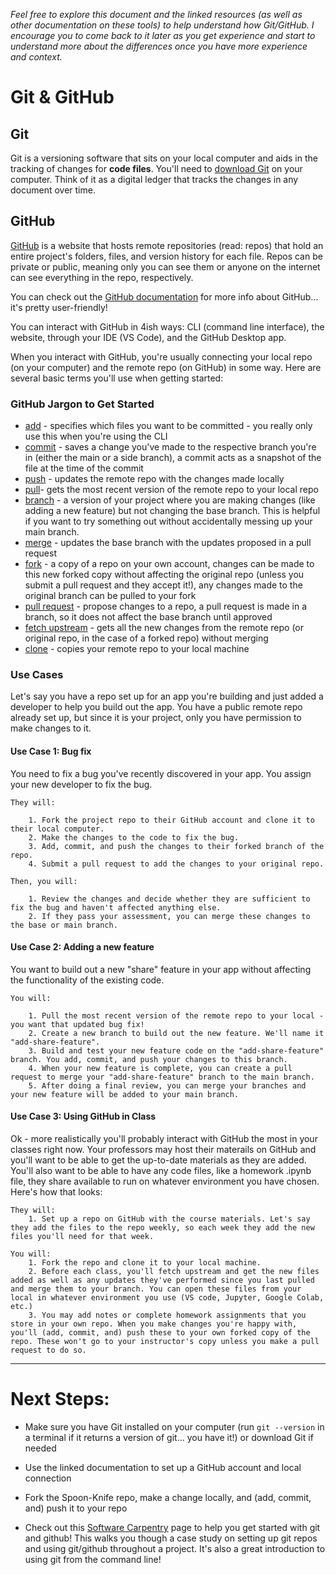 *Feel free to explore this document and the linked resources (as well as other documentation on these tools) to help understand how Git/GitHub. I encourage you to come back to it later as you get experience and start to understand more about the differences once you have more experience and context.*

# Git & GitHub

## Git
Git is a versioning software that sits on your local computer and aids in the tracking of changes for **code files**. You'll need to [download Git] on your computer. Think of it as a digital ledger that tracks the changes in any document over time. 

## GitHub
[GitHub] is a website that hosts remote repositories (read: repos) that hold an entire project's folders, files, and version history for each file. Repos can be private or public, meaning only you can see them or anyone on the internet can see everything in the repo, respectively. 

You can check out the [GitHub documentation] for more info about GitHub... it's pretty user-friendly!

You can interact with GitHub in 4ish ways: CLI (command line interface), the website, through your IDE (VS Code), and the GitHub Desktop app. 

When you interact with GitHub, you're usually connecting your local repo (on your computer) and the remote repo (on GitHub) in some way. Here are several basic terms you'll use when getting started:

### GitHub Jargon to Get Started
- [add] - specifies which files you want to be committed - you really only use this when you're using the CLI
- [commit] - saves a change you've made to the respective branch you're in (either the main or a side branch), a commit acts as a snapshot of the file at the time of the commit
- [push] - updates the remote repo with the changes made locally
- [pull]- gets the most recent version of the remote repo to your local repo
- [branch] - a version of your project where you are making changes (like adding a new feature) but not changing the base branch. This is helpful if you want to try something out without accidentally messing up your main branch.
- [merge] - updates the base branch with the updates proposed in a pull request
- [fork] - a copy of a repo on your own account, changes can be made to this new forked copy without affecting the original repo (unless you submit a pull request and they accept it!), any changes made to the original branch can be pulled to your fork
- [pull request] - propose changes to a repo, a pull request is made in a branch, so it does not affect the base branch until approved
- [fetch upstream] - gets all the new changes from the remote repo (or original repo, in the case of a forked repo) without merging
- [clone] - copies your remote repo to your local machine

### Use Cases
Let's say you have a repo set up for an app you're building and just added a developer to help you build out the app. You have a public remote repo already set up, but since it is your project, only you have permission to make changes to it.

#### Use Case 1: Bug fix
You need to fix a bug you've recently discovered in your app. You assign your new developer to fix the bug. 

    They will:

        1. Fork the project repo to their GitHub account and clone it to their local computer.
        2. Make the changes to the code to fix the bug. 
        3. Add, commit, and push the changes to their forked branch of the repo.
        4. Submit a pull request to add the changes to your original repo.

    Then, you will:
    
        1. Review the changes and decide whether they are sufficient to fix the bug and haven't affected anything else.
        2. If they pass your assessment, you can merge these changes to the base or main branch.

#### Use Case 2: Adding a new feature
You want to build out a new "share" feature in your app without affecting the functionality of the existing code. 

    You will:

        1. Pull the most recent version of the remote repo to your local - you want that updated bug fix!
        2. Create a new branch to build out the new feature. We'll name it "add-share-feature". 
        3. Build and test your new feature code on the "add-share-feature" branch. You add, commit, and push your changes to this branch.
        4. When your new feature is complete, you can create a pull request to merge your "add-share-feature" branch to the main branch.
        5. After doing a final review, you can merge your branches and your new feature will be added to your main branch.

#### Use Case 3: Using GitHub in Class
Ok - more realistically you'll probably interact with GitHub the most in your classes right now. Your professors may host their materails on GitHub and you'll want to be able to get the up-to-date materials as they are added. You'll also want to be able to have any code files, like a homework .ipynb file, they share available to run on whatever environment you have chosen. Here's how that looks:

    They will:
        1. Set up a repo on GitHub with the course materials. Let's say they add the files to the repo weekly, so each week they add the new files you'll need for that week.
    
    You will:
        1. Fork the repo and clone it to your local machine.
        2. Before each class, you'll fetch upstream and get the new files added as well as any updates they've performed since you last pulled and merge them to your branch. You can open these files from your local in whatever environment you use (VS code, Jupyter, Google Colab, etc.)
        3. You may add notes or complete homework assignments that you store in your own repo. When you make changes you're happy with, you'll (add, commit, and) push these to your own forked copy of the repo. These won't go to your instructor's copy unless you make a pull request to do so.

_____________________________
# Next Steps:
- Make sure you have Git installed on your computer (run `git --version` in a terminal if it returns a version of git... you have it!) or download Git if needed​

- Use the linked documentation to set up a GitHub account and local connection​

- Fork the Spoon-Knife repo, make a change locally, and (add, commit, and) push it to your repo​

- Check out this [Software Carpentry] page to help you get started with git and github! This walks you though a case study on setting up git repos and using git/github throughout a project. It's also a great introduction to using git from the command line!

[download Git]: https://git-scm.com/downloads
[GitHub]: https://github.com/
[GitHub documentation]: https://docs.github.com/en/get-started/using-git/about-git

[add]: https://github.com/git-guides/git-add
[commit]: https://docs.github.com/en/get-started/quickstart/create-a-repo#commit-your-first-change
[push]: https://docs.github.com/en/get-started/using-git/pushing-commits-to-a-remote-repository
[pull]: https://docs.github.com/en/get-started/using-git/getting-changes-from-a-remote-repository#pulling-changes-from-a-remote-repository
[branch]: https://docs.github.com/en/get-started/quickstart/github-flow#create-a-branch
[pull request]: https://docs.github.com/en/get-started/quickstart/github-flow#create-a-pull-request
[merge]: https://docs.github.com/en/get-started/quickstart/github-flow#merge-your-pull-request
[fork]: https://docs.github.com/en/get-started/quickstart/fork-a-repo
[clone]: https://docs.github.com/en/repositories/creating-and-managing-repositories/cloning-a-repository
[fetch upstream]: https://docs.github.com/en/get-started/using-git/getting-changes-from-a-remote-repository#fetching-changes-from-a-remote-repository

[Software Carpentry]: https://swcarpentry.github.io/git-novice/index.html
